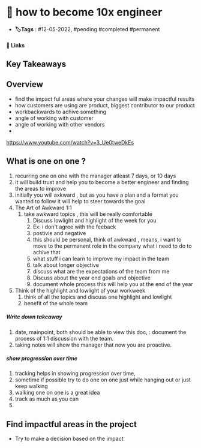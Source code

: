  # 📑 how to become 10x engineer

- **🏷️Tags** : #12-05-2022,  #pending #completed #permanent

#### 🔗 Links


## Key Takeaways

## Overview
- find the impact ful areas where your changes will make impactful results
- how customers are using are product, biggest contributor to our product
- workbackwards to achive something
- angle of working with customer
- angle of working with other vendors
- 

https://www.youtube.com/watch?v=3_Ue0tweDkEs


## What is one on one ?
1. recurring one on one with the manager atleast 7 days, or 10 days
2. it will build  trust and help you to become a better engineer and finding the areas to improve
3. initially you will axkward , but as you have a plan and a format you wanted to follow it will help to steer towards the goal
4. The Art of Awkward 1:1
	1. take awkward topics , this will be really comfortable
		1. Discuss lowlight and highlight of the week for you 
		2. Ex: i don't agree with the feeback
		3. postivie and negative
		4. this should be personal, think of awkward , means, i want to move to the permanent role in the company what i need to do to achive that
		5. what stuff i can learn to improve my impact in the team
		6. talk about longer objective 
		7. discuss what are the expectations of the team from me
		8. Discuss about the year end goals and objective
		9. document whole process this will help you at the end of the year 
5. Think of the highlight and lowlight of your workweek
	1. think of all the topics and discuss one highlight and lowlight
	2. benefit of the whole team

##### Write down takeaway 
1. date, mainpoint, both should be able to view this doc, : document the process of 1:1 discussion with the team.
2. taking notes will show the manager that now you are proactive. 


##### show progression over time
1. tracking helps in showing progression over time, 
2. sometime if possible try to do one on one just while hanging out or just keep walking
3. walking one on one is a great idea
4. track as much as you can 
5. 




## Find impactful areas in the project
- Try to make a decision based on the impact 


